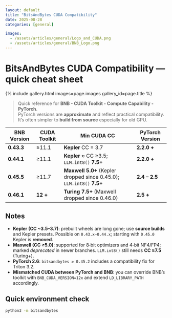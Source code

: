 ```yaml
---
layout: default
title: "BitsAndBytes CUDA Compatibility"
date: 2025-08-28
categories: [general]

images:
  - /assets/articles/general/Logo_and_CUDA.png
  - /assets/articles/general/BNB_Logo.png
---
```


# BitsAndBytes CUDA Compatibility — quick cheat sheet

{% include gallery.html images=page.images gallery_id=page.title %}

> Quick reference for **BNB - CUDA Toolkit - Compute Capability - PyTorch**.  
> PyTorch versions are **approximate** and reflect practical compatibility.
> It’s often simpler to **build from source** especially for old GPU.

| BNB Version | CUDA Toolkit | Min CUDA CC | PyTorch Version |
|---|---|---|---|
| **0.43.3** | ≥11.1 | **Kepler** CC = 3.7 | **2.2.0 +** |
| **0.44.1** | ≥11.1 | **Kepler** ≈ CC ≥3.5; `LLM.int8()` **7.5+** | **2.2.0 +** |
| **0.45.5** | ≥11.7 | **Maxwell** **5.0+** (Kepler dropped since 0.45.0); `LLM.int8()` **7.5+** | **2.4 – 2.5** |
| **0.46.1** | **12 +** | **Turing 7.5+** (Maxwell dropped since 0.46.0) | **2.5 +** |

## Notes
- **Kepler (CC ~3.5–3.7)**: prebuilt wheels are long gone; use **source builds** and Kepler presets. Possible on `0.43.x–0.44.x`; starting with `0.45.0` Kepler is **removed**.
- **Maxwell (CC ≥5.0)**: supported for 8‑bit optimizers and 4‑bit NF4/FP4; marked *deprecated* in newer branches. `LLM.int8()` still needs **CC ≥7.5** (Turing+).
- **PyTorch 2.6**: `bitsandbytes ≥ 0.45.2` includes a compatibility fix for Triton 3.2.
- **Mismatched CUDA between PyTorch and BNB**: you can override BNB’s toolkit with `BNB_CUDA_VERSION=12x` and extend `LD_LIBRARY_PATH` accordingly.

## Quick environment check
```bash
python3 -m bitsandbytes
```
